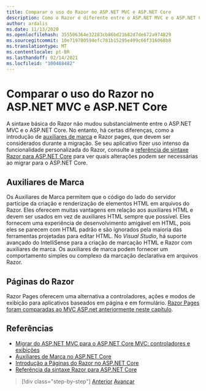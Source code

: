 ```yaml
---
title: Comparar o uso do Razor no ASP.NET MVC e ASP.NET Core
description: Como o Razor é diferente entre o ASP.NET MVC e o ASP.NET Core?
author: ardalis
ms.date: 11/13/2020
ms.openlocfilehash: 355506364e32283cb86bd21b82d7de672a974829
ms.sourcegitcommit: 10e719780594efc781b15295e499c66f316068b8
ms.translationtype: MT
ms.contentlocale: pt-BR
ms.lasthandoff: 02/14/2021
ms.locfileid: "100488482"
---
```

# <a name="compare-razor-usage-in-aspnet-mvc-and-aspnet-core"></a>Comparar o uso do Razor no ASP.NET MVC e ASP.NET Core

A sintaxe básica do Razor não mudou substancialmente entre o ASP.NET MVC e o ASP.NET Core. No entanto, há certas diferenças, como a introdução de [auxiliares de marca](https://docs.microsoft.com/aspnet/core/mvc/views/tag-helpers/intro) e Razor pages, que devem ser considerados durante a migração. Se seu aplicativo fizer uso intenso da funcionalidade personalizada do Razor, consulte a [referência de sintaxe Razor para ASP.NET Core](https://docs.microsoft.com/aspnet/core/razor-pages) para ver quais alterações podem ser necessárias ao migrar para o ASP.NET Core.

## <a name="tag-helpers"></a>Auxiliares de Marca

Os Auxiliares de Marca permitem que o código do lado do servidor participe da criação e renderização de elementos HTML em arquivos do Razor. Eles oferecem muitas vantagens em relação aos auxiliares HTML e devem ser usados em vez de auxiliares HTML sempre que possível. Eles fornecem uma experiência de desenvolvimento amigável em HTML, pois eles se parecem com HTML padrão e são ignorados pela maioria das ferramentas projetadas para editar HTML. No _Visual Studio_, há suporte avançado do IntelliSense para a criação de marcação HTML e Razor com auxiliares de marca. Os auxiliares de marca podem fornecer um comportamento simples ou complexo da marcação declarativa em arquivos Razor.

## <a name="razor-pages"></a>Páginas do Razor

Razor Pages oferecem uma alternativa a controladores, ações e modos de exibição para aplicativos baseados em página e em formulário. [Razor Pages foram comparadas ao MVC ASP.net anteriormente neste capítulo](./comparing-razor-pages-aspnet-mvc.md).

## <a name="references"></a>Referências

- [Migrar do ASP.NET MVC para o ASP.NET Core MVC: controladores e exibições](https://docs.microsoft.com/aspnet/core/migration/mvc#migrate-controllers-and-views)
- [Auxiliares de Marca no ASP.NET Core](https://docs.microsoft.com/aspnet/core/mvc/views/tag-helpers/intro)
- [Introdução a Páginas do Razor no ASP.NET Core](https://docs.microsoft.com/aspnet/core/razor-pages)
- [Referência da sintaxe Razor para ASP.NET Core](https://docs.microsoft.com/aspnet/core/razor-pages)

>[!div class="step-by-step"]
>[Anterior](controller-differences.md) 
> [Avançar](signalr-differences.md)
